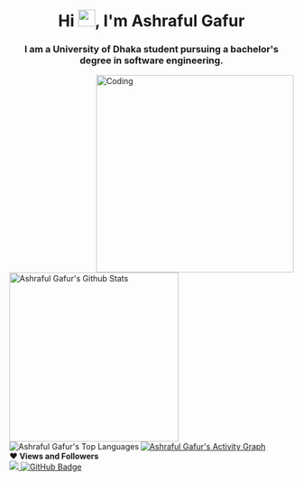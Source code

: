 
<h1 align="center">Hi <img src="https://raw.githubusercontent.com/MartinHeinz/MartinHeinz/master/wave.gif" width="30px">, I'm Ashraful Gafur</h1>
<h3 align="center">I am a University of Dhaka student pursuing a bachelor's degree in software engineering.</h3>
<img align="right" alt="Coding" width="350" height="350" src="https://cdn.dribbble.com/users/1027121/screenshots/10752712/media/3c24efe9c82fe1c8bcf3d93fa4893341.gif">
<a href="https://github.com/Ashrafulgafurtantan/github-readme-stats"><img align="left" width="300" alt="Ashraful Gafur's Github Stats" src="https://github-readme-stats.vercel.app/api?username=Ashrafulgafurtantan&show_icons=true&count_private=true&theme=react&hide_border=true&bg_color=0D1117" /></a>
  <a href="https://github.com/Ashrafulgafurtantan/github-readme-stats"><img align="left" alt="Ashraful Gafur's Top Languages" src="https://github-readme-stats.vercel.app/api/top-langs/?username=Ashrafulgafurtantan&langs_count=8&count_private=true&layout=compact&theme=react&hide_border=true&bg_color=0D1117" /></a>

<br/>
<a href="https://github.com/Ashrafulgafurtantan/github-readme-activity-graph"><img alt="Ashraful Gafur's Activity Graph" src="https://activity-graph.herokuapp.com/graph?username=Ashrafulgafurtantan&bg_color=0D1117&color=5BCDEC&line=5BCDEC&point=FFFFFF&hide_border=true" /></a>

<br/>
<span class="text-h5"><b>❤  Views and Followers </b></span>
<br/>
<a href="https://github.com/Meghna-DAS/github-profile-views-counter">
    <img src="https://komarev.com/ghpvc/?username=Ashrafulgafurtantan">
</a>
<a href="https://github.com/Ashrafulgafurtantan?tab=followers"><img src="https://img.shields.io/github/followers/Ashrafulgafurtantan?label=Followers&style=social" alt="GitHub Badge"></a>

